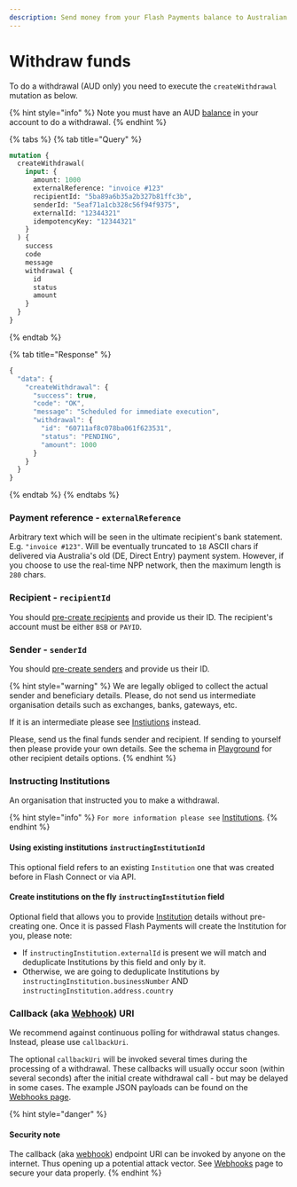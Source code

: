 ```yaml
---
description: Send money from your Flash Payments balance to Australian bank accounts
---
```


# Withdraw funds



To do a withdrawal (AUD only) you need to execute the `createWithdrawal` mutation as below.&#x20;

{% hint style="info" %}
Note you must have an AUD [balance](../balance/) in your account to do a withdrawal.
{% endhint %}

{% tabs %}
{% tab title="Query" %}
```graphql
mutation {
  createWithdrawal(
    input: {
      amount: 1000
      externalReference: "invoice #123"
      recipientId: "5ba89a6b35a2b327b81ffc3b",
      senderId: "5eaf71a1cb328c56f94f9375",
      externalId: "12344321"
      idempotencyKey: "12344321"
    }
  ) {
    success
    code
    message
    withdrawal {
      id
      status
      amount
    }
  }
}
```
{% endtab %}

{% tab title="Response" %}
```javascript
{
  "data": {
    "createWithdrawal": {
      "success": true,
      "code": "OK",
      "message": "Scheduled for immediate execution",
      "withdrawal": {
        "id": "60711af8c078ba061f623531",
        "status": "PENDING",
        "amount": 1000
      }
    }
  }
}
```
{% endtab %}
{% endtabs %}

### Payment reference - `externalReference`

Arbitrary text which will be seen in the ultimate recipient's bank statement. E.g. `"invoice #123"`. Will be eventually truncated to `18` ASCII chars if delivered via Australia's old (DE, Direct Entry) payment system. However, if you choose to use the real-time NPP network, then the maximum length is `280` chars.

### Recipient - `recipientId`

You should [pre-create recipients](../recipients/#create-a-recipient) and provide us their ID. The recipient's account must be either `BSB` or `PAYID`.

### Sender - `senderId`

You should [pre-create senders](../senders.md#create-a-sender) and provide us their ID.

{% hint style="warning" %}
We are legally obliged to collect the actual sender and beneficiary details. Please, do not send us intermediate organisation details such as exchanges, banks, gateways, etc.&#x20;

If it is an intermediate please see [Instiutions](withdraw-funds.md#institutions) instead.&#x20;

Please, send us the final funds sender and recipient. If sending to yourself then please provide your own details. See the schema in [Playground](https://api.flash-payments.com/) for other recipient details options.
{% endhint %}



### Instructing Institutions&#x20;

An organisation that instructed you to make a withdrawal.&#x20;

{% hint style="info" %}
`For more information please see` [Institutions](../institutions.md).
{% endhint %}

#### Using existing institutions `instructingInstitutionId`

This optional field refers to an existing `Institution` one that was created before in Flash Connect or via API.

#### Create institutions on the fly `instructingInstitution` field

Optional field that allows you to provide [Institution](../institutions.md) details without pre-creating one. Once it is passed Flash Payments will create the Institution for you, please note:&#x20;

* If `instructingInstitution.externalId` is present we will match and deduplicate Institutions by this field and only by it.
* Otherwise, we are going to deduplicate Institutions by `instructingInstitution.businessNumber` AND `instructingInstitution.address.country`



### Callback (aka [Webhook](../webhooks/adhoc-webhooks.md)) URI

We recommend against continuous polling for withdrawal status changes. Instead, please use `callbackUri`.

The optional `callbackUri` will be invoked several times during the processing of a withdrawal. These callbacks will usually occur soon (within several seconds) after the initial create withdrawal call - but may be delayed in some cases. The example JSON payloads can be found on the [Webhooks page](../webhooks/#example-payloads).

{% hint style="danger" %}
#### Security note

The callback (aka [webhook](../webhooks/adhoc-webhooks.md)) endpoint URI can be invoked by anyone on the internet. Thus opening up a potential attack vector. See [Webhooks](../webhooks/adhoc-webhooks.md) page to secure your data properly.
{% endhint %}

